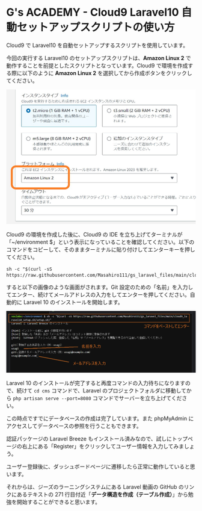 # G's ACADEMY - Cloud9 Laravel10 自動セットアップスクリプトの使い方

Cloud9 で Laravel10 を自動セットアップするスクリプトを使用しています。

今回の実行する Laravel10 のセットアップスクリプトは、**Amazon Linux 2** で動作することを前提としたスクリプトとなっています。Cloud9 で環境を作成する際に以下のように **Amazon Linux 2** を選択してから作成ボタンをクリックしてください。

![image](./images/select-amazon-linux-2.jpg)

Cloud9 の環境を作成した後に、Cloud9 の IDE を立ち上げてターミナルが「~/environment $」という表示になっていることを確認してください。以下のコマンドをコピーして、そのままターミナルに貼り付けしてエンターキーを押してください。

```command
sh -c "$(curl -sS https://raw.githubusercontent.com/Masahiro111/gs_laravel_files/main/cloud9_laravel10_setup.sh/setup.sh)"
```

すると以下の画像のような画面がされます。Git 設定のための「名前」を入力してエンター、続けてメールアドレスの入力をしてエンターを押してください。自動的に Laravel 10 のインストールを開始します。

![image](./images/console-test.png)

Laravel 10 のインストールが完了すると再度コマンドの入力待ちになりますので、続けて `cd cms` コマンドで、Laravel のプロジェクトフォルダに移動してから `php artisan serve --port=8080` コマンドでサーバーを立ち上げてください。

この時点ですでにデータベースの作成は完了しています。また phpMyAdmin にアクセスしてデータベースの参照を行うこともできます。

認証パッケージの Laravel Breeze もインストール済みなので、試しにトップページの右上にある「Register」をクリックしてユーザー情報を入力してみましょう。

ユーザー登録後に、ダッシュボードページに遷移したら正常に動作していると思います。

それからは、ジーズのラーニングシステムにある Laravel 動画の GitHub のリンクにあるテキストの 271 行目付近「**データ構造を作成（テーブル作成）**」から勉強を開始することができると思います。
